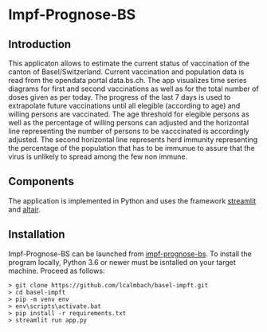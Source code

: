 # Impf-Prognose-BS

## Introduction 

This applicaton allows to estimate the current status of vaccination of the canton of Basel/Switzerland. Current vaccination and population data is read from the opendata portal data.bs.ch. The app visualizes time series diagrams for first and second vaccinations as well as for the total number of doses given as per today. The progress of the last 7 days is used to extrapolate future vaccinations until all elegible (according to age) and willing persons are vaccinated. The age threshold for elegible persons as well as the percentage of willing persons can adjusted and the horizontal line representing the number of persons to be vacccinated is accordingly adjusted. The second horizontal line represents herd immunity representing the percentage of the population that has to be immunue to assure that the virus is unlikely to spread among the few non immune. 

## Components
The application is implemented in Python and uses the framework [streamlit](https://streamlit.io/) and [altair](https://altair-viz.github.io/).

## Installation
Impf-Prognose-BS can be launched from [impf-prognose-bs](https://impf-prognose-bs.herokuapp.com/). To install the program locally, Python 3.6 or newer must be isntalled on your target machine. Proceed as follows:

```
> git clone https://github.com/lcalmbach/basel-impft.git
> cd basel-impft
> pip -m venv env
> env\scripts\activate.bat
> pip install -r requirements.txt
> streamlit run app.py
```` 


